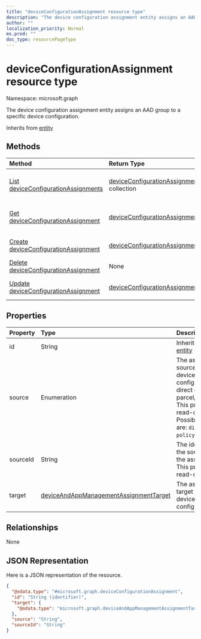 ```yaml
---
title: "deviceConfigurationAssignment resource type"
description: "The device configuration assignment entity assigns an AAD group to a specific device configuration."
author: ""
localization_priority: Normal
ms.prod: ""
doc_type: resourcePageType
---
```


# deviceConfigurationAssignment resource type


Namespace: microsoft.graph

The device configuration assignment entity assigns an AAD group to a specific device configuration.


Inherits from [entity](../resources/entity.md)

## Methods
|Method|Return Type|Description|
|:---|:---|:---|
|[List deviceConfigurationAssignments](../api/deviceconfigurationassignment-list.md)|[deviceConfigurationAssignment](../resources/deviceconfigurationassignment.md) collection|List properties and relationships of the [deviceConfigurationAssignment](../resources/deviceconfigurationassignment.md) objects.|
|[Get deviceConfigurationAssignment](../api/deviceconfigurationassignment-get.md)|[deviceConfigurationAssignment](../resources/deviceconfigurationassignment.md)|Read properties and relationships of the [deviceConfigurationAssignment](../resources/deviceconfigurationassignment.md) object.|
|[Create deviceConfigurationAssignment](../api/deviceconfigurationassignment-create.md)|[deviceConfigurationAssignment](../resources/deviceconfigurationassignment.md)|Create a new [deviceConfigurationAssignment](../resources/deviceconfigurationassignment.md) object.|
|[Delete deviceConfigurationAssignment](../api/deviceconfigurationassignment-delete.md)|None|Deletes a [deviceConfigurationAssignment](../resources/deviceconfigurationassignment.md).|
|[Update deviceConfigurationAssignment](../api/deviceconfigurationassignment-update.md)|[deviceConfigurationAssignment](../resources/deviceconfigurationassignment.md)|Update the properties of a [deviceConfigurationAssignment](../resources/deviceconfigurationassignment.md) object.|

## Properties
|Property|Type|Description|
|:---|:---|:---|
|id|String| Inherited from [entity](../resources/entity.md)|
|source|Enumeration|The assignment source for the device configuration, direct or parcel/policySet. This property is read-only. Possible values are: `direct`, `policySets`.|
|sourceId|String|The identifier of the source of the assignment. This property is read-only.|
|target|[deviceAndAppManagementAssignmentTarget](../resources/intune-apps-deviceandappmanagementassignmenttarget.md)|The assignment target for the device configuration.|

## Relationships
None

## JSON Representation
Here is a JSON representation of the resource.
<!-- {
  "blockType": "resource",
  "keyProperty": "id",
  "@odata.type": "microsoft.graph.deviceConfigurationAssignment",
  "baseType": "microsoft.graph.entity",
  "openType": false
}
-->
``` json
{
  "@odata.type": "#microsoft.graph.deviceConfigurationAssignment",
  "id": "String (identifier)",
  "target": {
    "@odata.type": "microsoft.graph.deviceAndAppManagementAssignmentTarget"
  },
  "source": "String",
  "sourceId": "String"
}
```

